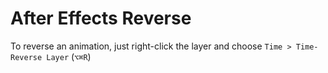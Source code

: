 # After Effects Reverse

To reverse an animation, just right-click the layer and choose `Time > Time-Reverse Layer` (`⌥⌘R`)
